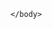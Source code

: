 <html>
    <body>
      <script type='text/javascript'>
	function initEmbeddedMessaging() {
		try {
			embeddedservice_bootstrap.settings.language = 'en_US'; // For example, enter 'en' or 'en-US'

			embeddedservice_bootstrap.init(
				'00DS9000001FnO1',
				'WebChatDeployment',
				'https://yugroup--sivadev.sandbox.my.site.com/ESWWebChatDeployment1720769083209',
				{
					scrt2URL: 'https://yugroup--sivadev.sandbox.my.salesforce-scrt.com'
				}
			);
		} catch (err) {
			console.error('Error loading Embedded Messaging: ', err);
		}
	};
</script>
<script type='text/javascript' src='https://yugroup--sivadev.sandbox.my.site.com/ESWWebChatDeployment1720769083209/assets/js/bootstrap.min.js' onload='initEmbeddedMessaging()'></script>

    </body>
</html>

